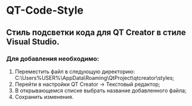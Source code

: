 # QT-Code-Style
## Стиль подсветки кода для QT Creator в стиле Visual Studio.
### Для добавления необходимо: 
1. Переместить файл в следующую директорию: C:\Users\%USER%\AppData\Roaming\QtProject\qtcreator\styles\;
2. Перейти в настройки QT Creator -> Текстовый редактор;
3. В открывающемся списке выбрать название добавленного файла;
4. Сохранить изменения.
